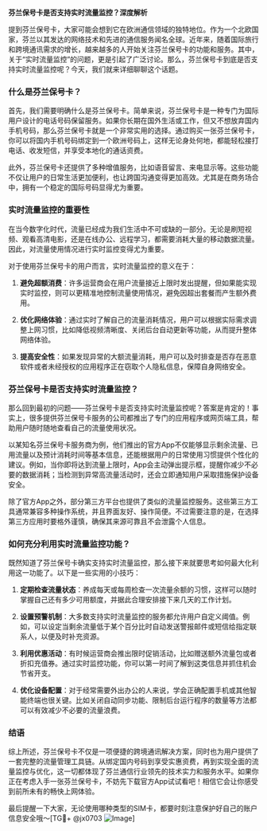 **芬兰保号卡是否支持实时流量监控？深度解析**

提到芬兰保号卡，大家可能会想到它在欧洲通信领域的独特地位。作为一个北欧国家，芬兰以其发达的网络技术和先进的通信服务闻名全球。近年来，随着国际旅行和跨境通讯需求的增长，越来越多的人开始关注芬兰保号卡的功能和服务。其中，关于“实时流量监控”的问题，更是引起了广泛讨论。那么，芬兰保号卡到底是否支持实时流量监控呢？今天，我们就来详细聊聊这个话题。

### 什么是芬兰保号卡？

首先，我们需要明确什么是芬兰保号卡。简单来说，芬兰保号卡是一种专门为国际用户设计的电话号码保留服务。如果你长期在国外生活或工作，但又不想放弃国内手机号码，那么芬兰保号卡就是一个非常实用的选择。通过购买一张芬兰保号卡，你可以将国内手机号码绑定到一个欧洲号码上，这样无论身处何地，都能轻松接打电话、收发短信，并享受本地化的通话资费。

此外，芬兰保号卡还提供了多种增值服务，比如语音留言、来电显示等。这些功能不仅让用户的日常生活更加便利，也让跨国沟通变得更加高效。尤其是在商务场合中，拥有一个稳定的国际号码显得尤为重要。

### 实时流量监控的重要性

在当今数字化时代，流量已经成为我们生活中不可或缺的一部分。无论是刷短视频、观看高清电影，还是在线办公、远程学习，都需要消耗大量的移动数据流量。因此，对流量使用情况进行实时监控变得尤为重要。

对于使用芬兰保号卡的用户而言，实时流量监控的意义在于：

1. **避免超额消费**：许多运营商会在用户流量接近上限时发出提醒，但如果能实现实时监控，则可以更精准地控制流量使用情况，避免因超出套餐而产生额外费用。
   
2. **优化网络体验**：通过实时了解自己的流量消耗情况，用户可以根据实际需求调整上网习惯，比如降低视频清晰度、关闭后台自动更新等功能，从而提升整体网络体验。
   
3. **提高安全性**：如果发现异常的大额流量消耗，用户可以及时排查是否存在恶意软件或者未经授权的应用程序正在窃取个人隐私信息，保障自身网络安全。

### 芬兰保号卡是否支持实时流量监控？

那么回到最初的问题——芬兰保号卡是否支持实时流量监控呢？答案是肯定的！事实上，很多提供芬兰保号卡服务的公司都推出了专门的应用程序或网页端工具，帮助用户随时随地查看自己的流量使用状况。

以某知名芬兰保号卡服务商为例，他们推出的官方App不仅能够显示剩余流量、已用流量以及预计消耗时间等基本信息，还能根据用户的日常使用习惯提供个性化的建议。例如，当你即将达到流量上限时，App会主动弹出提示框，提醒你减少不必要的数据消耗；当检测到异常高流量活动时，还会立即通知用户采取措施保护设备安全。

除了官方App之外，部分第三方平台也提供了类似的流量监控服务。这些第三方工具通常兼容多种操作系统，并且界面友好、操作简便。不过需要注意的是，在选择第三方应用时要格外谨慎，确保其来源可靠且不会泄露个人信息。

### 如何充分利用实时流量监控功能？

既然知道了芬兰保号卡确实支持实时流量监控，那么接下来就要思考如何最大化利用这一功能了。以下是一些实用的小技巧：

1. **定期检查流量状态**：养成每天或每周检查一次流量余额的习惯，这样可以随时掌握自己还有多少可用额度，并据此合理安排接下来几天的工作计划。
   
2. **设置预警机制**：大多数支持实时流量监控的服务都允许用户自定义阈值。例如，可以设定当剩余流量低于某个百分比时自动发送警报邮件或短信给指定联系人，以便及时补充资源。
   
3. **利用优惠活动**：有时候运营商会推出限时促销活动，比如赠送额外流量包或者折扣充值券。通过实时监控功能，你可以第一时间了解到这类信息并抓住机会节省开支。

4. **优化设备配置**：对于经常需要外出办公的人来说，学会正确配置手机或其他智能终端也很关键。比如关闭自动同步功能、限制后台运行程序的数量等方法都可以有效减少不必要的流量浪费。

### 结语

综上所述，芬兰保号卡不仅是一项便捷的跨境通讯解决方案，同时也为用户提供了一套完整的流量管理工具链。从绑定国内号码到享受实惠资费，再到实现全面的流量监控与优化，这一切都体现了芬兰通信行业领先的技术实力和服务水平。如果你正在考虑入手一张芬兰保号卡，不妨先下载官方App试试看吧！相信它会让你感受到前所未有的畅快上网体验。

最后提醒一下大家，无论使用哪种类型的SIM卡，都要时刻注意保护好自己的账户信息安全哦～[TG💪+ @jx0703 ![Image](https://github.com/user-attachments/assets/dbca1d08-cadb-493c-b0ec-ad6f7a83f270)]